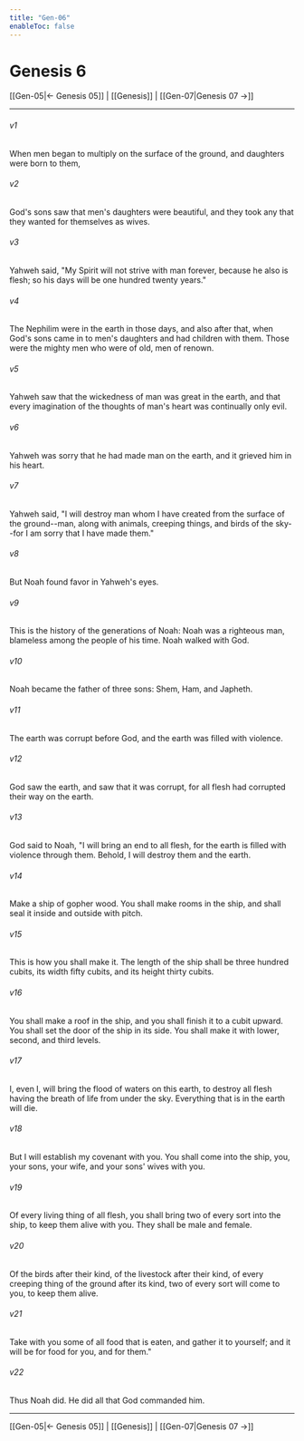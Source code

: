 ```yaml
---
title: "Gen-06"
enableToc: false
---
```

# Genesis 6

[[Gen-05|← Genesis 05]] | [[Genesis]] | [[Gen-07|Genesis 07 →]]
***



###### v1 
When men began to multiply on the surface of the ground, and daughters were born to them, 

###### v2 
God's sons saw that men's daughters were beautiful, and they took any that they wanted for themselves as wives. 

###### v3 
Yahweh said, "My Spirit will not strive with man forever, because he also is flesh; so his days will be one hundred twenty years." 

###### v4 
The Nephilim were in the earth in those days, and also after that, when God's sons came in to men's daughters and had children with them. Those were the mighty men who were of old, men of renown. 

###### v5 
Yahweh saw that the wickedness of man was great in the earth, and that every imagination of the thoughts of man's heart was continually only evil. 

###### v6 
Yahweh was sorry that he had made man on the earth, and it grieved him in his heart. 

###### v7 
Yahweh said, "I will destroy man whom I have created from the surface of the ground--man, along with animals, creeping things, and birds of the sky--for I am sorry that I have made them." 

###### v8 
But Noah found favor in Yahweh's eyes. 

###### v9 
This is the history of the generations of Noah: Noah was a righteous man, blameless among the people of his time. Noah walked with God. 

###### v10 
Noah became the father of three sons: Shem, Ham, and Japheth. 

###### v11 
The earth was corrupt before God, and the earth was filled with violence. 

###### v12 
God saw the earth, and saw that it was corrupt, for all flesh had corrupted their way on the earth. 

###### v13 
God said to Noah, "I will bring an end to all flesh, for the earth is filled with violence through them. Behold, I will destroy them and the earth. 

###### v14 
Make a ship of gopher wood. You shall make rooms in the ship, and shall seal it inside and outside with pitch. 

###### v15 
This is how you shall make it. The length of the ship shall be three hundred cubits, its width fifty cubits, and its height thirty cubits. 

###### v16 
You shall make a roof in the ship, and you shall finish it to a cubit upward. You shall set the door of the ship in its side. You shall make it with lower, second, and third levels. 

###### v17 
I, even I, will bring the flood of waters on this earth, to destroy all flesh having the breath of life from under the sky. Everything that is in the earth will die. 

###### v18 
But I will establish my covenant with you. You shall come into the ship, you, your sons, your wife, and your sons' wives with you. 

###### v19 
Of every living thing of all flesh, you shall bring two of every sort into the ship, to keep them alive with you. They shall be male and female. 

###### v20 
Of the birds after their kind, of the livestock after their kind, of every creeping thing of the ground after its kind, two of every sort will come to you, to keep them alive. 

###### v21 
Take with you some of all food that is eaten, and gather it to yourself; and it will be for food for you, and for them." 

###### v22 
Thus Noah did. He did all that God commanded him.

***
[[Gen-05|← Genesis 05]] | [[Genesis]] | [[Gen-07|Genesis 07 →]]
